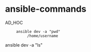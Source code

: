 # ansible-commands
AD_HOC


       
                                   
                                    
                                    
                                    
                                    
                                    
                                    
                                    
                                    
                                    
         ansible dev -a "pwd"                                                   
              /home/username
          

ansible dev -a "ls"


